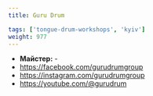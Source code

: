 ```yaml
---
title: Guru Drum

tags: ['tongue-drum-workshops', 'kyiv']
weight: 977
---
```



- **Майстер:** -
- https://facebook.com/gurudrumgroup
- https://instagram.com/gurudrumgroup
- https://youtube.com/@gurudrum

